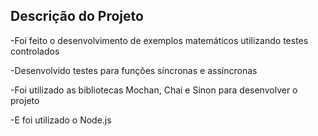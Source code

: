 ## Descrição do Projeto

-Foi feito o desenvolvimento de exemplos matemáticos utilizando testes controlados

-Desenvolvido testes para funções síncronas e assíncronas

-Foi utilizado as bibliotecas Mochan, Chai e Sinon para desenvolver o projeto

-E foi utilizado o Node.js
